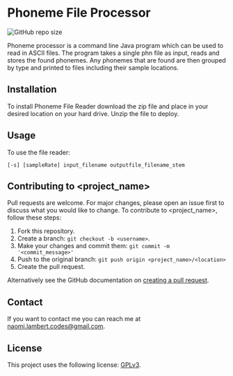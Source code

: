 # Phoneme File Processor

<!--- These are examples. See https://shields.io for others or to customize this set of shields. You might want to include dependencies, project status and licence info here --->
![GitHub repo size](https://img.shields.io/github/repo-size/naomi-codes/java-phoneme-filereader)

Phoneme processor is a command line Java program which can be used to read in ASCII files. The program takes a single phn file as input, reads and stores the found phonemes. Any phonemes that are found are then grouped by type and printed to files including their sample locations.

## Installation

To install Phoneme File Reader download the zip file and place in your desired location on your hard drive. Unzip the file to deploy.

## Usage

To use the file reader:

```
[-s] [sampleRate] input_filename outputfile_filename_stem
```

## Contributing to <project_name>
<!--- If your README is long or you have some specific process or steps you want contributors to follow, consider creating a separate CONTRIBUTING.md file--->

Pull requests are welcome. For major changes, please open an issue first to discuss what you would like to change.
To contribute to <project_name>, follow these steps:

1. Fork this repository.
2. Create a branch: `git checkout -b <username>`.
3. Make your changes and commit them: `git commit -m '<commit_message>'`
4. Push to the original branch: `git push origin <project_name>/<location>`
5. Create the pull request.

Alternatively see the GitHub documentation on [creating a pull request](https://help.github.com/en/github/collaborating-with-issues-and-pull-requests/creating-a-pull-request).

## Contact

If you want to contact me you can reach me at naomi.lambert.codes@gmail.com.

## License

This project uses the following license: [GPLv3](https://choosealicense.com/licenses/gpl-3.0/).
